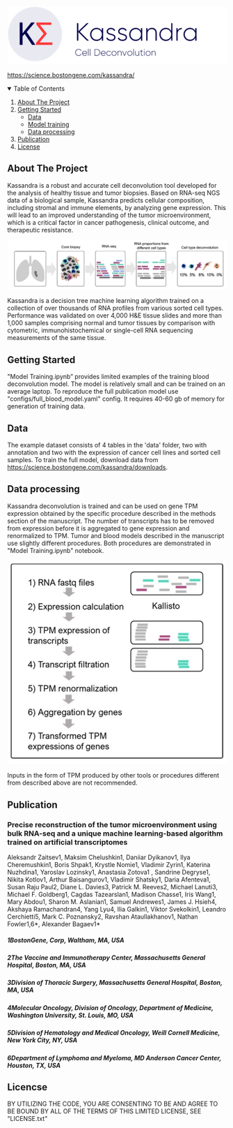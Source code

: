  
![Alt text](images/kassandra_logo.png?raw=true "Title")
 
https://science.bostongene.com/kassandra/
 
<!-- TABLE OF CONTENTS -->
<details open="open">
 <summary>Table of Contents</summary>
 <ol>
   <li>
     <a href="#about-the-project">About The Project</a>
   </li>
   <li>
     <a href="#getting-started">Getting Started</a>
       <ul>
           <li><a href="#Data">Data</a></li>
       </ul>
       <ul>
           <li><a href="#Model training">Model training</a></li>
       </ul>
       <ul>
           <li><a href="#Data processing">Data processing</a></li>
       </ul>
   </li>
   <li>
     <a href="#publication">Publication</a>
   </li>
   <li>
     <a href="#license">License</a>
   </li>
 </ol>
</details>
 
 
<!-- ABOUT THE PROJECT -->
## About The Project
 
Kassandra is a robust and accurate cell deconvolution tool developed for the analysis of healthy tissue and tumor biopsies. Based on RNA-seq NGS data of a biological sample, Kassandra predicts cellular composition, including stromal and immune elements, by analyzing gene expression. This will lead to an improved understanding of the tumor microenvironment, which is a critical factor in cancer pathogenesis, clinical outcome, and therapeutic resistance.

![Alt text](images/abstract.png?raw=true "Title")
 
Kassandra is a decision tree machine learning algorithm trained on a collection of over thousands of RNA profiles from various sorted cell types. Performance was validated on over 4,000 H&E tissue slides and more than 1,000 samples comprising normal and tumor tissues by comparison with cytometric, immunohistochemical or single-cell RNA sequencing measurements of the same tissue.

<!-- Getting Started -->
## Getting Started
 
"Model Training.ipynb” provides limited examples of the training blood deconvolution model. The model is relatively small and can be trained on an average laptop. To reproduce the full publication model use "configs/full_blood_model.yaml" config. It requires 40-60 gb of memory for generation of training data.

 
<!-- Data -->
## Data
The example dataset consists of 4 tables in the 'data' folder, two with annotation and two with the expression of cancer cell lines and sorted cell samples. To train the full model, download data from https://science.bostongene.com/kassandra/downloads.
 
<!-- Data processing -->
## Data processing
Kassandra deconvolution is trained and can be used on gene TPM expression obtained by the specific procedure described in the methods section of the manuscript. The number of transcripts has to be removed from expression before it is aggregated to gene expression and renormalized to TPM. Tumor and blood models described in the manuscript use slightly different procedures. Both procedures are demonstrated in "Model Training.ipynb" notebook.

![Alt text](images/tr_to_genes.jpg?raw=true "Title")
 
Inputs in the form of TPM produced by other tools or procedures different from described above are not recommended.
 
 
<!-- publication -->
## Publication
 
### <b> Precise reconstruction of the tumor microenvironment using bulk RNA-seq and a unique machine learning-based algorithm trained on artificial transcriptomes </b>
 
Aleksandr Zaitsev1, Maksim Chelushkin1, Daniiar Dyikanov1, Ilya Cheremushkin1, Boris Shpak1, Krystle Nomie1, Vladimir Zyrin1, Katerina Nuzhdina1, Yaroslav Lozinsky1, Anastasia Zotova1 , Sandrine Degryse1, Nikita Kotlov1, Arthur Baisangurov1, Vladimir Shatsky1, Daria Afenteva1, Susan Raju Paul2, Diane L. Davies3, Patrick M. Reeves2, Michael Lanuti3, Michael F. Goldberg1, Cagdas Tazearslan1, Madison Chasse1, Iris Wang1, Mary Abdou1, Sharon M. Aslanian1, Samuel Andrewes1, James J. Hsieh4, Akshaya Ramachandran4, Yang Lyu4, Ilia Galkin1, Viktor Svekolkin1, Leandro Cerchietti5, Mark C. Poznansky2, Ravshan Ataullakhanov1, Nathan Fowler1,6*, Alexander Bagaev1*
 
##### 1BostonGene, Corp, Waltham, MA, USA
##### 2The Vaccine and Immunotherapy Center, Massachusetts General Hospital, Boston, MA, USA
##### 3Division of Thoracic Surgery, Massachusetts General Hospital, Boston, MA, USA
##### 4Molecular Oncology, Division of Oncology, Department of Medicine, Washington University, St. Louis, MO, USA
##### 5Division of Hematology and Medical Oncology, Weill Cornell Medicine, New York City, NY, USA
##### 6Department of Lymphoma and Myeloma, MD Anderson Cancer Center, Houston, TX, USA
 
<!-- Licencse -->
## Licencse
 
BY UTILIZING THE CODE, YOU ARE CONSENTING TO BE AND AGREE TO BE BOUND BY ALL OF THE TERMS OF THIS LIMITED LICENSE, SEE "LICENSE.txt"
 

